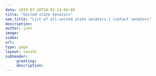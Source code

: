 ```yaml
---
date: 2019-07-20T10:02:24-04:00
title: "United state Senators"
seo_title: "List of all united state senators | contact senators"
description:
author: john
image:
video:
url: 
type: page
layout: senate
subheader:
     greeting:
     description:
---
```

